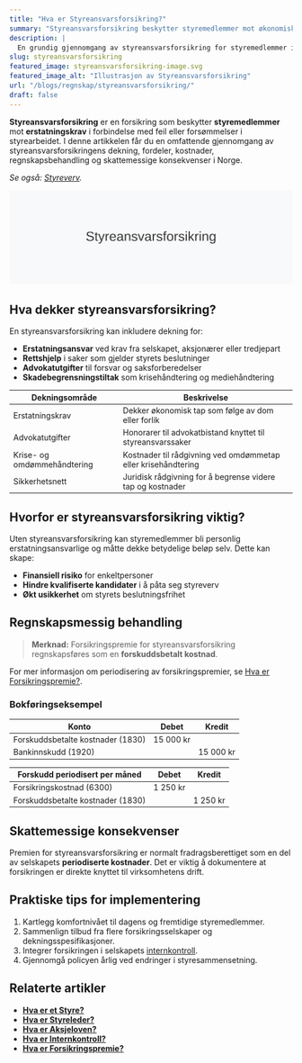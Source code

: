```yaml
---
title: "Hva er Styreansvarsforsikring?"
summary: "Styreansvarsforsikring beskytter styremedlemmer mot økonomiske tap som følge av erstatningsansvar ved feil eller forsømmelser i styrearbeidet."
description: |
  En grundig gjennomgang av styreansvarsforsikring for styremedlemmer i norske selskaper: dekning, fordeler, regnskaps- og skattemessige forhold.
slug: styreansvarsforsikring
featured_image: styreansvarsforsikring-image.svg
featured_image_alt: "Illustrasjon av Styreansvarsforsikring"
url: "/blogs/regnskap/styreansvarsforsikring/"
draft: false
---
```


**Styreansvarsforsikring** er en forsikring som beskytter **styremedlemmer** mot **erstatningskrav** i forbindelse med feil eller forsømmelser i styrearbeidet. I denne artikkelen får du en omfattende gjennomgang av styreansvarsforsikringens dekning, fordeler, kostnader, regnskapsbehandling og skattemessige konsekvenser i Norge.

*Se også: [Styreverv](/blogs/regnskap/styreverv "Styreverv: Roller, Ansvar og Fordeler ved Styreverv i Norske Selskaper").*

![Illustrasjon av Styreansvarsforsikring](styreansvarsforsikring-image.svg)

## Hva dekker styreansvarsforsikring?

En styreansvarsforsikring kan inkludere dekning for:

* **Erstatningsansvar** ved krav fra selskapet, aksjonærer eller tredjepart
* **Rettshjelp** i saker som gjelder styrets beslutninger
* **Advokatutgifter** til forsvar og saksforberedelser
* **Skadebegrensningstiltak** som krisehåndtering og mediehåndtering

| Dekningsområde           | Beskrivelse                                                            |
|--------------------------|------------------------------------------------------------------------|
| Erstatningskrav          | Dekker økonomisk tap som følge av dom eller forlik                      |
| Advokatutgifter          | Honorarer til advokatbistand knyttet til styreansvarssaker             |
| Krise- og omdømmehåndtering | Kostnader til rådgivning ved omdømmetap eller krisehåndtering       |
| Sikkerhetsnett           | Juridisk rådgivning for å begrense videre tap og kostnader             |

## Hvorfor er styreansvarsforsikring viktig?

Uten styreansvarsforsikring kan styremedlemmer bli personlig erstatningsansvarlige og måtte dekke betydelige beløp selv. Dette kan skape:

* **Finansiell risiko** for enkeltpersoner
* **Hindre kvalifiserte kandidater** i å påta seg styreverv
* **Økt usikkerhet** om styrets beslutningsfrihet

## Regnskapsmessig behandling

> **Merknad:** Forsikringspremie for styreansvarsforsikring regnskapsføres som en **forskuddsbetalt kostnad**.

For mer informasjon om periodisering av forsikringspremier, se [Hva er Forsikringspremie?](/blogs/regnskap/forsikringspremie "Hva er Forsikringspremie? En komplett guide").

### Bokføringseksempel

| Konto                            | Debet      | Kredit     |
|----------------------------------|------------|------------|
| Forskuddsbetalte kostnader (1830) | 15 000 kr  |            |
| Bankinnskudd (1920)              |            | 15 000 kr  |

| Forskudd periodisert per måned   | Debet      | Kredit     |
|----------------------------------|------------|------------|
| Forsikringskostnad (6300)        | 1 250 kr   |            |
| Forskuddsbetalte kostnader (1830) |            | 1 250 kr   |

## Skattemessige konsekvenser

Premien for styreansvarsforsikring er normalt fradragsberettiget som en del av selskapets **periodiserte kostnader**. Det er viktig å dokumentere at forsikringen er direkte knyttet til virksomhetens drift.

## Praktiske tips for implementering

1. Kartlegg komfortnivået til dagens og fremtidige styremedlemmer.
2. Sammenlign tilbud fra flere forsikringsselskaper og dekningsspesifikasjoner.
3. Integrer forsikringen i selskapets [internkontroll](/blogs/regnskap/hva-er-internkontroll "Hva er Internkontroll? Systemer for Risikoforvaltning og Compliance").
4. Gjennomgå policyen årlig ved endringer i styresammensetning.

## Relaterte artikler

* **[Hva er et Styre?](/blogs/regnskap/hva-er-styre "Hva er et Styre? Ansvar og Oppgaver i Aksjeselskap")**
* **[Hva er Styreleder?](/blogs/regnskap/styreleder "Hva er Styreleder? Styrets Lederrolle i Norske Aksjeselskaper")**
* **[Hva er Aksjeloven?](/blogs/regnskap/hva-er-aksjeloven "Hva er Aksjeloven? Regler for Aksjeselskaper i Norge")**
* **[Hva er Internkontroll?](/blogs/regnskap/hva-er-internkontroll "Hva er Internkontroll? Systemer for Risikoforvaltning og Compliance")**
* **[Hva er Forsikringspremie?](/blogs/regnskap/forsikringspremie "Hva er Forsikringspremie? En komplett guide")**
